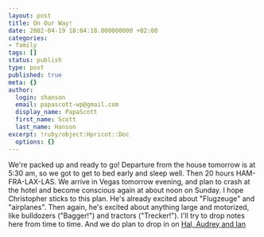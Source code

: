 ```yaml
---
layout: post
title: On Our Way!
date: 2002-04-19 18:04:18.000000000 +02:00
categories:
- family
tags: []
status: publish
type: post
published: true
meta: {}
author:
  login: shanson
  email: papascott-wp@gmail.com
  display_name: PapaScott
  first_name: Scott
  last_name: Hanson
excerpt: !ruby/object:Hpricot::Doc
  options: {}
---
```

<p>We're packed up and ready to go! Departure from the house tomorrow is at 5:30 am, so we got to get to bed early and sleep well. Then 20 hours HAM-FRA-LAX-LAS. We arrive in Vegas tomorrow evening, and plan to crash at the hotel and become conscious again at about noon on Sunday. I hope Christopher sticks to this plan. He's already excited about "Flugzeuge" and "airplanes". Then again, he's excited about anything large and motorized, like bulldozers ("Bagger!") and tractors ("Trecker!"). I'll try to drop notes here from time to time. And we do plan to drop in on <a href="http://hal.editthispage.com/">Hal, Audrey and Ian</a></p>
